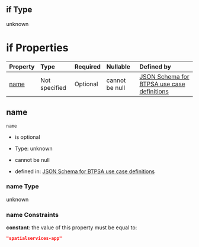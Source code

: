 ## if Type

unknown

# if Properties

| Property      | Type          | Required | Nullable       | Defined by                                                                                                                                                                                                        |
| :------------ | :------------ | :------- | :------------- | :---------------------------------------------------------------------------------------------------------------------------------------------------------------------------------------------------------------- |
| [name](#name) | Not specified | Optional | cannot be null | [JSON Schema for BTPSA use case definitions](btpsa-usecase-properties-services-items-allof-2-then-allof-55-if-properties-name.md "undefined#/properties/services/items/allOf/2/then/allOf/55/if/properties/name") |

## name



`name`

*   is optional

*   Type: unknown

*   cannot be null

*   defined in: [JSON Schema for BTPSA use case definitions](btpsa-usecase-properties-services-items-allof-2-then-allof-55-if-properties-name.md "undefined#/properties/services/items/allOf/2/then/allOf/55/if/properties/name")

### name Type

unknown

### name Constraints

**constant**: the value of this property must be equal to:

```json
"spatialservices-app"
```
